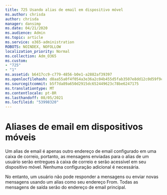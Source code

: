 ```yaml
---
title: 725 Usando alias de email em dispositivo móvel
ms.author: chrisda
author: chrisda
manager: dansimp
ms.date: 04/21/2020
ms.audience: Admin
ms.topic: article
ms.service: o365-administration
ROBOTS: NOINDEX, NOFOLLOW
localization_priority: Normal
ms.collection: Adm_O365
ms.custom:
- "725"
- "1"
ms.assetid: b6417cc9-c779-4856-b0e1-a2882af39397
ms.openlocfilehash: d8aa55a0f4f054a3e36a2c04b455d5fab3507e8dd12c0d59f9c05e1e21374468
ms.sourcegitcommit: b5f7da89a650d2915dc652449623c78be6247175
ms.translationtype: MT
ms.contentlocale: pt-BR
ms.lasthandoff: 08/05/2021
ms.locfileid: "53998320"
---
```

# <a name="email-aliases-on-mobile-devices"></a>Aliases de email em dispositivos móveis

Um alias de email é apenas outro endereço de email configurado em uma caixa de correio, portanto, as mensagens enviadas para o alias de um usuário serão entregues à caixa de correio e serão acessível em seu dispositivo móvel. Nenhuma configuração adicional é necessária.

No entanto, um usuário não pode responder a mensagens ou enviar novas mensagens usando um alias como seu endereço From. Todas as mensagens de saída serão do endereço de email principal.
